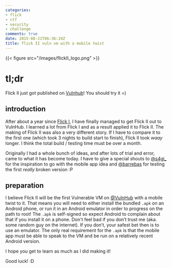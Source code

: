 ```yaml
---
categories:
- flick
- ctf
- security
- challenge
comments: true
date: 2015-08-21T06:36:19Z
title: flick II vuln vm with a mobile twist
---
```


{{< figure src="/images/flickII_logo.png" >}}

# tl;dr
Flick II just got published on [Vulnhub](https://www.vulnhub.com/entry/flick-2,122/)! You should try it =)

## introduction
After about a year since [Flick I](https://www.vulnhub.com/entry/flick-1,99/), I have finally managed to get Flick II out to VulnHub. I learned a lot from Flick I and as a result applied it to Flick II. The making of Flick II was also a very different story. If I have to compare it to the first one (which took 3 nights to build start to finish), Flick II took *waay* longer. I think the total build / testing time must be over a month.

Originally I had a whole bunch of ideas, and after lots of trial and error, came to what it has become today. I have to give a special shouts to [@s4gi_](https://twitter.com/s4gi_) for the inspiration to go with the mobile app idea and [@barrebas](https://twitter.com/barrebas) for testing the first *really* broken version :P

## preparation
I believe Flick II will be the first Vulnerable VM on [@VulnHub](https://twitter.com/VulnHub) with a mobile twist to it. That means you will need to either install the bundled `.apk` on an Android phone, or run it in an Android emulator in order to progress on the path to root! The `.apk` is self-signed so expect Android to complain about that if you install it on a phone. Don't feel bad if you don’t trust me (aka. some random guy on the internet). If you don’t, your safest bet then is to use an emulator. The only real requirement for the `.apk` is that the mobile app must be able to speak to the VM and be run on a relatively recent Android version.

I hope you get to learn as much as I did making it!

Good luck! :D
